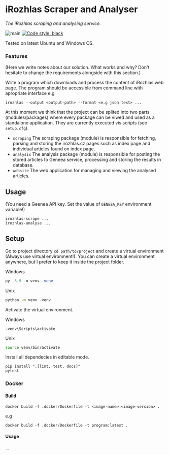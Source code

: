# iRozhlas Scraper and Analyser

_The iRozhlas scraping and analysing service._

![main](https://github.com/czech-radio/irozhlas-scraper/workflows/main/badge.svg) [![Code style: black](https://img.shields.io/badge/code%20style-black-000000.svg)](https://github.com/psf/black)

Tested on latest Ubuntu and Windows OS.

### Features

(Here we write notes about our solution. What works and why? Don't hesitate to change the requirements alongside with this section.)

Write a program which downloads and process the content of iRozhlas web page.
The program should be accessible from command line with apropriate interface e.g

    irozhlas --output <output-path> --format <e.g json|text> ...

At this moment we think that the project can be splited into two parts (modules/packages) where every
package can be viwed and used as a standalone application. They are currently executed vis scripts (see `setup.cfg`).

- `scraping` The scraping package (module) is responsible for fetching, parsing and storing the irozhlas.cz pages such as index page and individual articles found on index page.
- `analysis` The analysis package (module) is responsible for posting the stored articles to Geneea service, processing and storing the results in database.
- `website` The web application for managing and viewing the analysed articles.

## Usage

(You need a Geenea API key. Set the value of `GENEEA_KEY` environment variable!)

    irozhlas-scrape ...
    irozhlas-analyse ...

## Setup

Go to project directory `cd path/to/project` and create a virtual environment (Always use virtual environment!). You can create a virtual environment anywhere, but I prefer to keep it inside the project folder.

Windows
```powershell
py -3.9 -m venv .venv
```
Unix
```bash
python -m venv .venv
```

Activate the virtual environment.

Windows
```powertshell
.venv\Scripts\activate
```

Unix
```bash
source venv/bin/activate
```

Install all dependecies in editable mode.

```shell
pip install ".[lint, test, docs]"
pytest
```

### Docker

#### Build

```shell
docker build -f .docker/Dockerfile -t <image-name>:<image-version> .
```
e.g

```shell
docker build -f .docker/Dockerfile -t program:latest .
```

#### Usage

...
